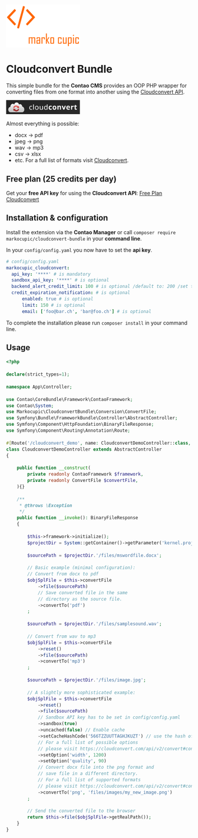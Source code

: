 <p align="left">
<a href="https://github.com/markocupic"><img src="https://github.com/markocupic/markocupic/blob/main/logo.png?raw=true" width="200"></a>
</p>

# Cloudconvert Bundle
This simple bundle for the **Contao CMS** provides an OOP PHP wrapper for
  converting files from one format into another using the [Cloudconvert API](https://cloudconvert.com/api/v2).
<p><a href="https://cloudconvert.com/"><img src="docs/images/logo_cloudconvert.png" width="200"></a></p>

Almost everything is possible:
- docx -> pdf
- jpeg -> png
- wav -> mp3
- csv -> xlsx
- etc. For a full list of formats visit [Cloudconvert](https://cloudconvert.com/).

## Free plan (25 credits per day)
Get your **free API key** for using
  the **Cloudconvert API**: [Free Plan Cloudconvert](https://cloudconvert.com/pricing)

## Installation & configuration
Install the extension via the **Contao Manager** or
  call `composer require markocupic/cloudconvert-bundle` in your **command line**.

In your `config/config.yaml` you now have to set the **api key**.

```yaml
# config/config.yaml
markocupic_cloudconvert:
  api_key: '****' # is mandatory
  sandbox_api_key: '****' # is optional
  backend_alert_credit_limit: 100 # is optional /default to: 200 /set to 0 to disable the system alert
  credit_expiration_notification: # is optional
      enabled: true # is optional
      limit: 150 # is optional
      email: ['foo@bar.ch', 'bar@foo.ch'] # is optional
```

To complete the installation please run `composer install` in your command line.

## Usage

```php
<?php

declare(strict_types=1);

namespace App\Controller;

use Contao\CoreBundle\Framework\ContaoFramework;
use Contao\System;
use Markocupic\CloudconvertBundle\Conversion\ConvertFile;
use Symfony\Bundle\FrameworkBundle\Controller\AbstractController;
use Symfony\Component\HttpFoundation\BinaryFileResponse;
use Symfony\Component\Routing\Annotation\Route;

#[Route('/cloudconvert_demo', name: CloudconvertDemoController::class, defaults: ['_scope' => 'frontend'])]
class CloudconvertDemoController extends AbstractController
{

    public function __construct(
        private readonly ContaoFramework $framework,
        private readonly ConvertFile $convertFile,
    ){}

    /**
     * @throws \Exception
     */
    public function __invoke(): BinaryFileResponse
    {

        $this->framework->initialize();
        $projectDir = System::getContainer()->getParameter('kernel.project_dir');

        $sourcePath = $projectDir.'/files/mswordfile.docx';

        // Basic example (minimal configuration):
        // Convert from docx to pdf
        $objSplFile = $this->convertFile
            ->file($sourcePath)
            // Save converted file in the same
            // directory as the source file.
            ->convertTo('pdf')
        ;

        $sourcePath = $projectDir.'/files/samplesound.wav';

        // Convert from wav to mp3
        $objSplFile = $this->convertFile
            ->reset()
            ->file($sourcePath)
            ->convertTo('mp3')
        ;

        $sourcePath = $projectDir.'/files/image.jpg';

        // A slightly more sophisticated example:
        $objSplFile = $this->convertFile
            ->reset()
            ->file($sourcePath)
            // Sandbox API key has to be set in config/config.yaml
            ->sandbox(true)
            ->uncached(false) // Enable cache
            ->setCacheHashCode('566TZZUUTTAGHJKUZT') // use the hash of your file to get the file from the cache directory
            // For a full list of possible options
            // please visit https://cloudconvert.com/api/v2/convert#convert-tasks
            ->setOption('width', 1200)
            ->setOption('quality', 90)
            // Convert docx file into the png format and
            // save file in a different directory.
            // For a full list of supported formats
            // please visit https://cloudconvert.com/api/v2/convert#convert-formats
            ->convertTo('png', 'files/images/my_new_image.png')
        ;

        // Send the converted file to the browser
        return $this->file($objSplFile->getRealPath());
    }
}


```

